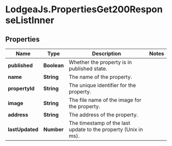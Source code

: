# LodgeaJs.PropertiesGet200ResponseListInner

## Properties

Name | Type | Description | Notes
------------ | ------------- | ------------- | -------------
**published** | **Boolean** | Whether the property is in published state. | 
**name** | **String** | The name of the property. | 
**propertyId** | **String** | The unique identifier for the property. | 
**image** | **String** | The file name of the image for the property. | 
**address** | **String** | The address of the property. | 
**lastUpdated** | **Number** | The timestamp of the last update to the property (Unix in ms). | 


